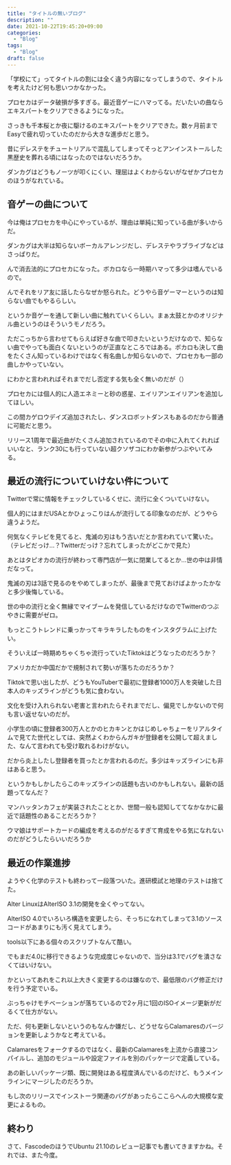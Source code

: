 ```yaml
---
title: "タイトルの無いブログ"
description: ""
date: 2021-10-22T19:45:20+09:00
categories:
  - "Blog"
tags:
  - "Blog"
draft: false
---
```


「学校にて」ってタイトルの割には全く違う内容になってしまうので、タイトルを考えたけど何も思いつかなかった。


プロセカはデータ破損が多すぎる。最近音ゲーにハマってる。だいたいの曲ならエキスパートをクリアできるようになった。

さっきも千本桜とか夜に駆けるのエキスパートをクリアできた。数ヶ月前までEasyで疲れ切っていたのだから大きな進歩だと思う。

昔にデレステをチュートリアルで混乱してしまってそっとアンインストールした黒歴史を葬れる頃にはなったのではないだろうか。

ダンカグはどうもノーツが叩くにくい、理屈はよくわからないがなぜかプロセカのほうがなれている。

## 音ゲーの曲について

今は俺はプロセカを中心にやっているが、理由は単純に知っている曲が多いからだ。

ダンカグは大半は知らないボーカルアレンジだし、デレステやラブライブなどはさっぱりだ。

んで消去法的にプロセカになった。ボカロなら一時期ハマって多少は嗜んでいるので。

んでそれをリア友に話したらなぜか怒られた。どうやら音ゲーマーというのは知らない曲でもやるらしい。

というか音ゲーを通して新しい曲に触れていくらしい。まぁ太鼓とかのオリジナル曲というのはそういうモノだろう。

ただこっちから言わせてもらえば好きな曲で叩きたいというだけなので、知らない曲でやっても面白くないというのが正直なところではある。ボカロも決して曲をたくさん知っているわけではなく有名曲しか知らないので、プロセカも一部の曲しかやっていない。

にわかと言われればそれまでだし否定する気も全く無いのだが（）

プロセカには個人的に人造エネミーと砂の惑星、エイリアンエイリアンを追加してほしい。

この間カゲロウデイズ追加されたし、ダンスロボットダンスもあるのだから普通に可能だと思う。

リリース1周年で最近曲がたくさん追加されているのでその中に入れてくれればいいなと、ランク30にも行っていない超クソザコにわか新参がつぶやいてみる。

## 最近の流行についていけない件について

Twitterで常に情報をチェックしているくせに、流行に全くついていけない。

個人的にはまだUSAとかひょっこりはんが流行してる印象なのだが、どうやら違うようだ。

何気なくテレビを見てると、鬼滅の刃はもう古いだとか言われていて驚いた。
（テレビだっけ...？Twitterだっけ？忘れてしまったがどこかで見た）

あとはタピオカの流行が終わって専門店が一気に閉業してるとか...世の中は非情だなって。

鬼滅の刃は3話で見るのをやめてしまったが、最後まで見ておけばよかったかなと多少後悔している。

世の中の流行と全く無縁でマイブームを発信しているだけなのでTwitterのつぶやきに需要がゼロ。

もっとこうトレンドに乗っかってキラキラしたものをインスタグラムに上げたい。

そういえば一時期めちゃくちゃ流行っていたTiktokはどうなったのだろうか？

アメリカだか中国だかで規制されて勢いが落ちたのだろうか？

Tiktokで思い出したが、どうもYouTuberで最初に登録者1000万人を突破した日本人のキッズラインがどうも気に食わない。

文化を受け入れられない老害と言われたらそれまでだし、偏見でしかないので何も言い返せないのだが。

小学生の頃に登録者300万人とかのヒカキンとかはじめしゃちょーをリアルタイムで見てた世代としては、突然よくわからんガキが登録者を公開して超えました、なんて言われても受け取れるわけがない。

だから炎上したし登録者を買ったとか言われるのだ。多少はキッズラインにも非はあると思う。

というかもしかしたらこのキッズラインの話題も古いのかもしれない。最新の話題ってなんだ？

マンハッタンカフェが実装されたこととか、世間一般も認知しててなかなかに最近で話題性のあることだろうか？

ウマ娘はサポートカードの編成を考えるのがだるすぎて育成をやる気になれないのだがどうしたらいいだろうか

## 最近の作業進捗

ようやく化学のテストも終わって一段落ついた。進研模試と地理のテストは捨てた。

Alter LinuxはAlterISO 3.1の開発を全くやってない。

AlterISO 4.0でいろいろ構造を変更したら、そっちになれてしまって3.1のソースコードがあまりにも汚く見えてしまう。

tools以下にある個々のスクリプトなんて酷い。

でもまだ4.0に移行できるような完成度じゃないので、当分は3.1でバグを潰さなくてはいけない。

かといってあれをこれ以上大きく変更するのは嫌なので、最低限のバグ修正だけを行う予定でいる。

ぶっちゃけモチベーションが落ちているので2ヶ月に1回のISOイメージ更新がだるくて仕方がない。

ただ、何も更新しないというのもなんか嫌だし、どうせならCalamaresのバージョンを更新しようかなと考えている。

Calamaresをフォークするのではなく、最新のCalamaresを上流から直接コンパイルし、追加のモジュールや設定ファイルを別のパッケージで定義している。

あの新しいパッケージ類、既に開発はある程度済んでいるのだけど、もうメインラインにマージしたのだろうか。

もし次のリリースでインストーラ関連のバグがあったらここらへんの大規模な変更によるもの。

## 終わり

さて、FascodeのほうでUbuntu 21.10のレビュー記事でも書いてきますかね。それでは、また今度。
